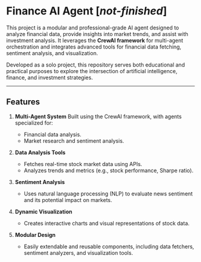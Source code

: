 # **Finance AI Agent** [*not-finished*]
This project is a modular and professional-grade AI agent designed to analyze financial data, provide insights into market trends, and assist with investment analysis. It leverages the **CrewAI framework** for multi-agent orchestration and integrates advanced tools for financial data fetching, sentiment analysis, and visualization.

Developed as a solo project, this repository serves both educational and practical purposes to explore the intersection of artificial intelligence, finance, and investment strategies.

---
## Features
1. **Multi-Agent System**
   Built using the CrewAI framework, with agents specialized for:
   - Financial data analysis.
   - Market research and sentiment analysis.

2. **Data Analysis Tools**
   - Fetches real-time stock market data using APIs.
   - Analyzes trends and metrics (e.g., stock performance, Sharpe ratio).
  
3. **Sentiment Analysis**
   - Uses natural language processing (NLP) to evaluate news sentiment and its potential impact on markets.

4. **Dynamic Visualization**
   - Creates interactive charts and visual representations of stock data.

5. **Modular Design**
   - Easily extendable and reusable components, including data fetchers, sentiment analyzers, and visualization tools.
